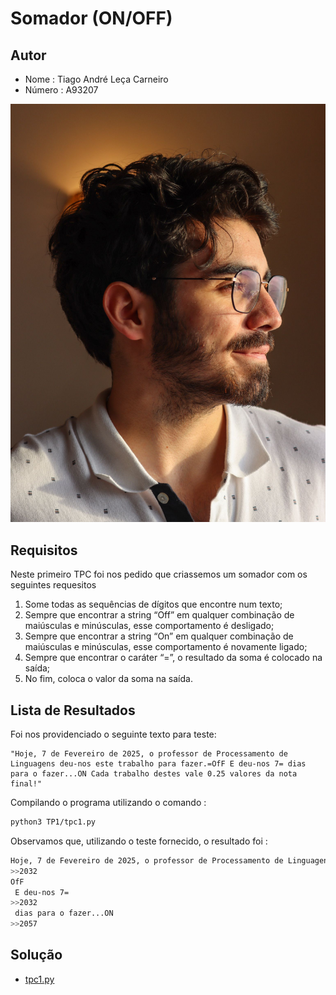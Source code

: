# Somador (ON/OFF)

## Autor
- Nome : Tiago André Leça Carneiro
- Número : A93207

![eu](../media/722ff411-84c8-44a3-b34d-b639022e9b0e.jpg)

## Requisitos
Neste primeiro TPC foi nos pedido que criassemos um somador com os seguintes requesitos 

1. Some todas as sequências de dígitos que encontre num texto;
2. Sempre que encontrar a string “Off” em qualquer combinação de maiúsculas e minúsculas, esse
comportamento é desligado;
3. Sempre que encontrar a string “On” em qualquer combinação de maiúsculas e minúsculas, esse
comportamento é novamente ligado;
4. Sempre que encontrar o caráter “=”, o resultado da soma é colocado na saída;
5. No fim, coloca o valor da soma na saída.

## Lista de Resultados

Foi nos providenciado o seguinte texto para teste:
```
"Hoje, 7 de Fevereiro de 2025, o professor de Processamento de Linguagens deu-nos este trabalho para fazer.=OfF E deu-nos 7= dias para o fazer...ON Cada trabalho destes vale 0.25 valores da nota final!"
```

Compilando o programa utilizando o comando :

```sh
python3 TP1/tpc1.py
```

Observamos que, utilizando o teste fornecido, o resultado foi :

```sh
Hoje, 7 de Fevereiro de 2025, o professor de Processamento de Linguagens deu-nos este trabalho para fazer.=
>>2032
OfF
 E deu-nos 7=
>>2032
 dias para o fazer...ON
>>2057
```

## Solução

- [tpc1.py](tpc1.py)
